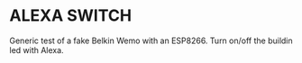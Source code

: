 ALEXA SWITCH
============

Generic test of a fake Belkin Wemo with an ESP8266.
Turn on/off the buildin led with Alexa.
